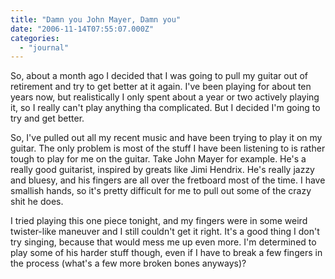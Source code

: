 ```yaml
---
title: "Damn you John Mayer, Damn you"
date: "2006-11-14T07:55:07.000Z"
categories: 
  - "journal"
---
```


So, about a month ago I decided that I was going to pull my guitar out of retirement and try to get better at it again. I've been playing for about ten years now, but realistically I only spent about a year or two actively playing it, so I really can't play anything tha complicated. But I decided I'm going to try and get better.

So, I've pulled out all my recent music and have been trying to play it on my guitar. The only problem is most of the stuff I have been listening to is rather tough to play for me on the guitar. Take John Mayer for example. He's a really good guitarist, inspired by greats like Jimi Hendrix. He's really jazzy and bluesy, and his fingers are all over the fretboard most of the time. I have smallish hands, so it's pretty difficult for me to pull out some of the crazy shit he does.

I tried playing this one piece tonight, and my fingers were in some weird twister-like maneuver and I still couldn't get it right. It's a good thing I don't try singing, because that would mess me up even more. I'm determined to play some of his harder stuff though, even if I have to break a few fingers in the process (what's a few more broken bones anyways)?
